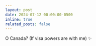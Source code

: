```yaml
---
layout: post
date: 2024-07-12 00:00:00-0500
inline: true
related_posts: false
---
```


O Canada? (If visa powers are with me) :sparkles: